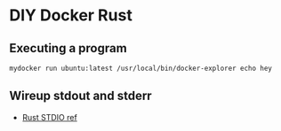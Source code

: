 # DIY Docker Rust

## Executing a program

```bash
mydocker run ubuntu:latest /usr/local/bin/docker-explorer echo hey
```

## Wireup stdout and stderr

- [Rust STDIO ref](https://doc.rust-lang.org/std/process/struct.Stdio.html)



